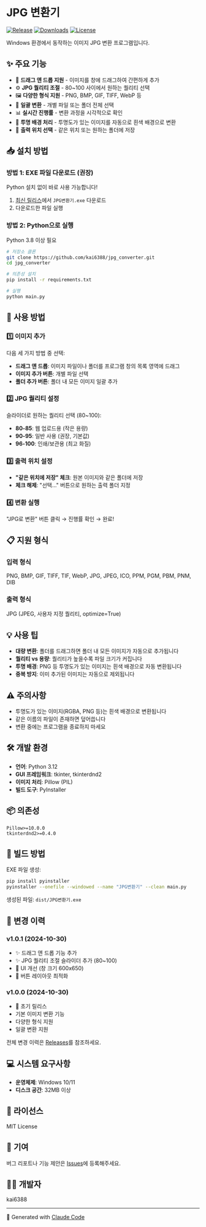 # JPG 변환기

[![Release](https://img.shields.io/github/v/release/kai6388/jpg_converter)](https://github.com/kai6388/jpg_converter/releases/latest)
[![Downloads](https://img.shields.io/github/downloads/kai6388/jpg_converter/total)](https://github.com/kai6388/jpg_converter/releases)
[![License](https://img.shields.io/github/license/kai6388/jpg_converter)](LICENSE)

Windows 환경에서 동작하는 이미지 JPG 변환 프로그램입니다.

## ✨ 주요 기능

- 🎯 **드래그 앤 드롭 지원** - 이미지를 창에 드래그하여 간편하게 추가
- ⚙️ **JPG 퀄리티 조절** - 80~100 사이에서 원하는 퀄리티 선택
- 🖼️ **다양한 형식 지원** - PNG, BMP, GIF, TIFF, WebP 등
- 📁 **일괄 변환** - 개별 파일 또는 폴더 전체 선택
- 📊 **실시간 진행률** - 변환 과정을 시각적으로 확인
- 🎨 **투명 배경 처리** - 투명도가 있는 이미지를 자동으로 흰색 배경으로 변환
- 📂 **출력 위치 선택** - 같은 위치 또는 원하는 폴더에 저장

## 📥 설치 방법

### 방법 1: EXE 파일 다운로드 (권장)

Python 설치 없이 바로 사용 가능합니다!

1. [최신 릴리스](https://github.com/kai6388/jpg_converter/releases/latest)에서 `JPG변환기.exe` 다운로드
2. 다운로드한 파일 실행

### 방법 2: Python으로 실행

Python 3.8 이상 필요

```bash
# 저장소 클론
git clone https://github.com/kai6388/jpg_converter.git
cd jpg_converter

# 의존성 설치
pip install -r requirements.txt

# 실행
python main.py
```

## 🚀 사용 방법

### 1️⃣ 이미지 추가

다음 세 가지 방법 중 선택:
- **드래그 앤 드롭**: 이미지 파일이나 폴더를 프로그램 창의 목록 영역에 드래그
- **이미지 추가 버튼**: 개별 파일 선택
- **폴더 추가 버튼**: 폴더 내 모든 이미지 일괄 추가

### 2️⃣ JPG 퀄리티 설정

슬라이더로 원하는 퀄리티 선택 (80~100):
- **80-85**: 웹 업로드용 (작은 용량)
- **90-95**: 일반 사용 (권장, 기본값)
- **96-100**: 인쇄/보관용 (최고 화질)

### 3️⃣ 출력 위치 설정

- **"같은 위치에 저장" 체크**: 원본 이미지와 같은 폴더에 저장
- **체크 해제**: "선택..." 버튼으로 원하는 출력 폴더 지정

### 4️⃣ 변환 실행

"JPG로 변환" 버튼 클릭 → 진행률 확인 → 완료!

## 📋 지원 형식

### 입력 형식
PNG, BMP, GIF, TIFF, TIF, WebP, JPG, JPEG, ICO, PPM, PGM, PBM, PNM, DIB

### 출력 형식
JPG (JPEG, 사용자 지정 퀄리티, optimize=True)

## 💡 사용 팁

- **대량 변환**: 폴더를 드래그하면 폴더 내 모든 이미지가 자동으로 추가됩니다
- **퀄리티 vs 용량**: 퀄리티가 높을수록 파일 크기가 커집니다
- **투명 배경**: PNG 등 투명도가 있는 이미지는 흰색 배경으로 자동 변환됩니다
- **중복 방지**: 이미 추가된 이미지는 자동으로 제외됩니다

## ⚠️ 주의사항

- 투명도가 있는 이미지(RGBA, PNG 등)는 흰색 배경으로 변환됩니다
- 같은 이름의 파일이 존재하면 덮어씁니다
- 변환 중에는 프로그램을 종료하지 마세요

## 🛠️ 개발 환경

- **언어**: Python 3.12
- **GUI 프레임워크**: tkinter, tkinterdnd2
- **이미지 처리**: Pillow (PIL)
- **빌드 도구**: PyInstaller

## 📦 의존성

```
Pillow>=10.0.0
tkinterdnd2>=0.4.0
```

## 🔧 빌드 방법

EXE 파일 생성:

```bash
pip install pyinstaller
pyinstaller --onefile --windowed --name "JPG변환기" --clean main.py
```

생성된 파일: `dist/JPG변환기.exe`

## 📝 변경 이력

### v1.0.1 (2024-10-30)
- ✨ 드래그 앤 드롭 기능 추가
- ✨ JPG 퀄리티 조절 슬라이더 추가 (80~100)
- 🎨 UI 개선 (창 크기 600x650)
- 🐛 버튼 레이아웃 최적화

### v1.0.0 (2024-10-30)
- 🎉 초기 릴리스
- 기본 이미지 변환 기능
- 다양한 형식 지원
- 일괄 변환 지원

전체 변경 이력은 [Releases](https://github.com/kai6388/jpg_converter/releases)를 참조하세요.

## 💻 시스템 요구사항

- **운영체제**: Windows 10/11
- **디스크 공간**: 32MB 이상

## 📄 라이선스

MIT License

## 🤝 기여

버그 리포트나 기능 제안은 [Issues](https://github.com/kai6388/jpg_converter/issues)에 등록해주세요.

## 👨‍💻 개발자

kai6388

---

🤖 Generated with [Claude Code](https://claude.com/claude-code)
